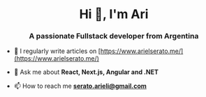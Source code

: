 <h1 align="center">Hi 👋, I'm Ari</h1>
<h3 align="center">A passionate Fullstack developer from Argentina</h3>

- 📝 I regularly write articles on [https://www.arielserato.me/](https://www.arielserato.me/)

- 💬 Ask me about **React, Next.js, Angular and .NET**

- 📫 How to reach me **serato.arieli@gmail.com**
